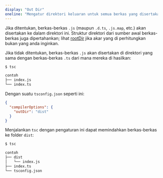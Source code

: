 ```yaml
---
display: "Out Dir"
oneline: "Mengatur direktori keluaran untuk semua berkas yang disertakan"
---
```


Jika ditentukan, berkas-berkas `.js` (maupun `.d.ts`, `.js.map`, etc.) akan disertakan ke dalam direktori ini.
Struktur direktori dari sumber awal berkas-berkas juga dipertahankan; lihat [rootDir](#rootDir) jika akar yang di perhitungkan bukan yang anda inginkan.

Jika tidak ditentukan, berkas-berkas `.js` akan disertakan di direktori yang sama dengan berkas-berkas `.ts` dari mana mereka di hasilkan:

```sh
$ tsc

contoh
├── index.js
└── index.ts
```

Dengan suatu `tsconfig.json` seperti ini:

```json tsconfig
{
  "compilerOptions": {
    "outDir": "dist"
  }
}
```

Menjalankan `tsc` dengan pengaturan ini dapat memindahkan berkas-berkas ke folder `dist`:

```sh
$ tsc

contoh
├── dist
│   └── index.js
├── index.ts
└── tsconfig.json
```
